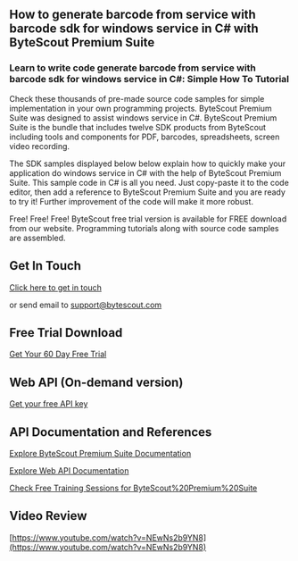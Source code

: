 ## How to generate barcode from service with barcode sdk for windows service in C# with ByteScout Premium Suite

### Learn to write code generate barcode from service with barcode sdk for windows service in C#: Simple How To Tutorial

Check these thousands of pre-made source code samples for simple implementation in your own programming projects. ByteScout Premium Suite was designed to assist windows service in C#. ByteScout Premium Suite is the bundle that includes twelve SDK products from ByteScout including tools and components for PDF, barcodes, spreadsheets, screen video recording.

The SDK samples displayed below below explain how to quickly make your application do windows service in C# with the help of ByteScout Premium Suite.  This sample code in C# is all you need. Just copy-paste it to the code editor, then add a reference to ByteScout Premium Suite and you are ready to try it! Further improvement of the code will make it more robust.

Free! Free! Free! ByteScout free trial version is available for FREE download from our website. Programming tutorials along with source code samples are assembled.

## Get In Touch

[Click here to get in touch](https://bytescout.zendesk.com/hc/en-us/requests/new?subject=ByteScout%20Premium%20Suite%20Question)

or send email to [support@bytescout.com](mailto:support@bytescout.com?subject=ByteScout%20Premium%20Suite%20Question) 

## Free Trial Download

[Get Your 60 Day Free Trial](https://bytescout.com/download/web-installer?utm_source=github-readme)

## Web API (On-demand version)

[Get your free API key](https://pdf.co/documentation/api?utm_source=github-readme)

## API Documentation and References

[Explore ByteScout Premium Suite Documentation](https://bytescout.com/documentation/index.html?utm_source=github-readme)

[Explore Web API Documentation](https://pdf.co/documentation/api?utm_source=github-readme)

[Check Free Training Sessions for ByteScout%20Premium%20Suite](https://academy.bytescout.com/)

## Video Review

[https://www.youtube.com/watch?v=NEwNs2b9YN8](https://www.youtube.com/watch?v=NEwNs2b9YN8)